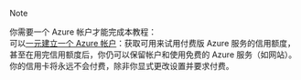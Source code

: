> [!NOTE]
> <a name="note"></a> 你需要一个 Azure 帐户才能完成本教程：<br/>
  > 可以[一元建立一个 Azure 帐户](https://www.azure.cn/pricing/1rmb-trial/)：获取可用来试用付费版 Azure 服务的信用额度，甚至在用完信用额度后，你仍可以保留帐户和使用免费的 Azure 服务（如网站）。你的信用卡将永远不会付费，除非你显式更改设置并要求付费。
  >
<!---HONumber=Mooncake_0307_2016-->